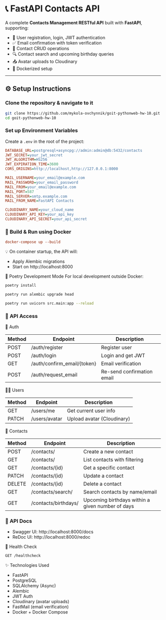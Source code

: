 # 📞 FastAPI Contacts API

A complete **Contacts Management RESTful API** built with **FastAPI**, supporting:

- 🔐 User registration, login, JWT authentication
- ✅ Email confirmation with token verification
- 📇 Contact CRUD operations
- 🔍 Contact search and upcoming birthday queries
- 📤 Avatar uploads to Cloudinary
- 🐳 Dockerized setup

---

## ⚙️ Setup Instructions

### **Clone the repository & navigate to it**

```bash
git clone https://github.com/mykola-ovchynnik/goit-pythonweb-hw-10.git
cd goit-pythonweb-hw-10
```


### **Set up Environment Variables**

Create a `.env`  in the root of the project:

```ini
DATABASE_URL=postgresql+asyncpg://admin:admin@db:5432/contacts
JWT_SECRET=your_jwt_secret
JWT_ALGORITHM=HS256
JWT_EXPIRATION_TIME=3600
CORS_ORIGINS=http://localhost,http://127.0.0.1:8000

MAIL_USERNAME=your_email@example.com
MAIL_PASSWORD=your_email_password
MAIL_FROM=your_email@example.com
MAIL_PORT=587
MAIL_SERVER=smtp.example.com
MAIL_FROM_NAME=FastAPI Contacts

CLOUDINARY_NAME=your_cloud_name
CLOUDINARY_API_KEY=your_api_key
CLOUDINARY_API_SECRET=your_api_secret
```

### 🐳 **Build & Run using Docker**

```ini
docker-compose up --build
```

💡 On container startup, the API will:
- Apply Alembic migrations
- Start on http://localhost:8000

🧪 Poetry Development Mode
For local development outside Docker:
```bash
poetry install

poetry run alembic upgrade head

poetry run uvicorn src.main:app --reload
```


### 🚀 **API Access**
🔑 Auth

|Method|Endpoint|Description|
|---|---|---|
|POST|/auth/register|Register user|
|POST|/auth/login|Login and get JWT|
|GET|/auth/confirm_email/{token}|Email verification|
|POST|/auth/request_email|Re-send confirmation email|

🙋‍♂️ Users

|Method|Endpoint|Description|
|---|---|---|
|GET|/users/me|Get current user info|
|PATCH|/users/avatar|Upload avatar (Cloudinary)|

📇 Contacts

|Method|Endpoint|Description|
|---|---|---|
|POST|/contacts/|Create a new contact|
|GET|/contacts/|List contacts with filtering|
|GET|/contacts/{id}|Get a specific contact|
|PATCH|/contacts/{id}|Update a contact|
|DELETE|/contacts/{id}|Delete a contact|
|GET|/contacts/search/|Search contacts by name/email|
|GET|/contacts/birthdays/|Upcoming birthdays within a given number of days|

### 📜 **API Docs**
- Swagger UI: http://localhost:8000/docs
- ReDoc UI: http://localhost:8000/redoc

🧪 Health Check
```bash
GET /healthcheck
```

✨ Technologies Used
- FastAPI
- PostgreSQL
- SQLAlchemy (Async)
- Alembic
- JWT Auth
- Cloudinary (avatar uploads)
- FastMail (email verification)
- Docker + Docker Compose


